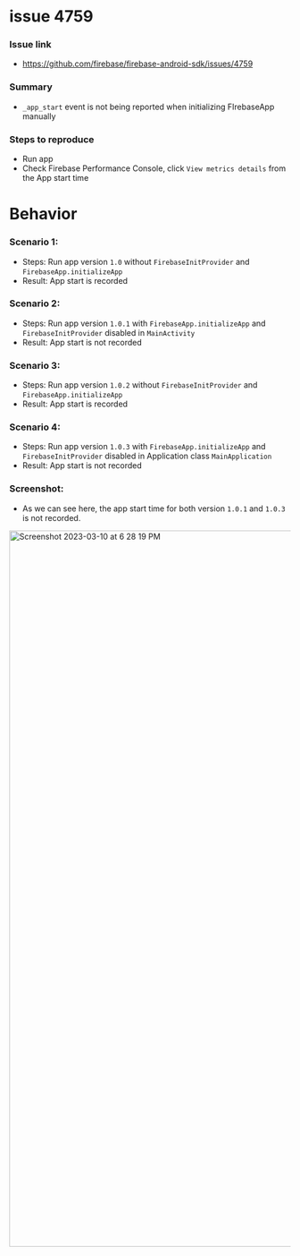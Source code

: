 # issue 4759
### Issue link
- https://github.com/firebase/firebase-android-sdk/issues/4759
### Summary
- `_app_start` event is not being reported when initializing FIrebaseApp manually
### Steps to reproduce
- Run app
- Check Firebase Performance Console, click `View metrics details` from the App start time
# Behavior
### Scenario 1:
- Steps: Run app version `1.0` without `FirebaseInitProvider` and `FirebaseApp.initializeApp`
- Result: App start is recorded
### Scenario 2:
- Steps: Run app version `1.0.1` with `FirebaseApp.initializeApp` and `FirebaseInitProvider` disabled in `MainActivity`
- Result: App start is not recorded
### Scenario 3:
- Steps: Run app version `1.0.2` without `FirebaseInitProvider` and `FirebaseApp.initializeApp`
- Result: App start is recorded
### Scenario 4:
- Steps: Run app version `1.0.3` with `FirebaseApp.initializeApp` and `FirebaseInitProvider` disabled in Application class `MainApplication`
- Result: App start is not recorded


### Screenshot:
- As we can see here, the app start time for both version `1.0.1` and `1.0.3` is not recorded.
<img width="1280" alt="Screenshot 2023-03-10 at 6 28 19 PM" src="https://user-images.githubusercontent.com/93124282/224292804-9474e6b3-fa6e-41c0-b1d5-093eeb7ecae3.png">
